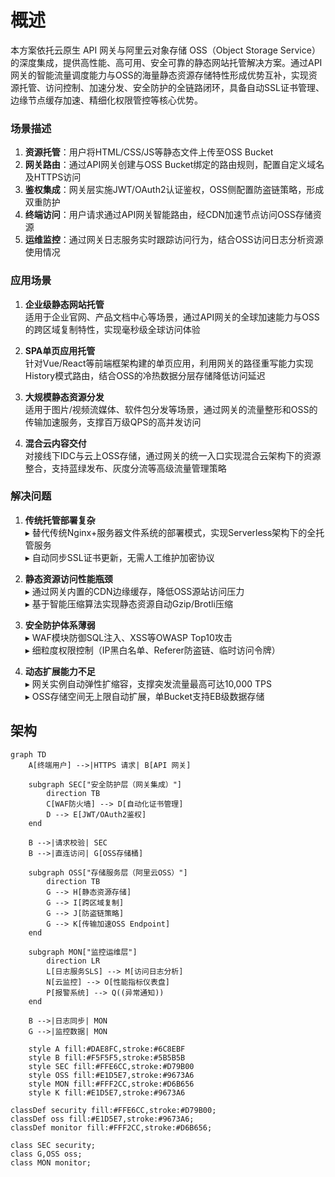 # 概述
本方案依托云原生 API 网关与阿里云对象存储 OSS（Object Storage Service）的深度集成，提供高性能、高可用、安全可靠的静态网站托管解决方案。通过API网关的智能流量调度能力与OSS的海量静态资源存储特性形成优势互补，实现资源托管、访问控制、加速分发、安全防护的全链路闭环，具备自动SSL证书管理、边缘节点缓存加速、精细化权限管控等核心优势。

### 场景描述
1. **资源托管**：用户将HTML/CSS/JS等静态文件上传至OSS Bucket
2. **网关路由**：通过API网关创建与OSS Bucket绑定的路由规则，配置自定义域名及HTTPS访问
3. **鉴权集成**：网关层实施JWT/OAuth2认证鉴权，OSS侧配置防盗链策略，形成双重防护
4. **终端访问**：用户请求通过API网关智能路由，经CDN加速节点访问OSS存储资源
5. **运维监控**：通过网关日志服务实时跟踪访问行为，结合OSS访问日志分析资源使用情况

### 应用场景
1. **企业级静态网站托管**  
适用于企业官网、产品文档中心等场景，通过API网关的全球加速能力与OSS的跨区域复制特性，实现毫秒级全球访问体验

2. **SPA单页应用托管**  
针对Vue/React等前端框架构建的单页应用，利用网关的路径重写能力实现History模式路由，结合OSS的冷热数据分层存储降低访问延迟

3. **大规模静态资源分发**  
适用于图片/视频流媒体、软件包分发等场景，通过网关的流量整形和OSS的传输加速服务，支撑百万级QPS的高并发访问

4. **混合云内容交付**  
对接线下IDC与云上OSS存储，通过网关的统一入口实现混合云架构下的资源整合，支持蓝绿发布、灰度分流等高级流量管理策略

### 解决问题
1. **传统托管部署复杂**  
   ▸ 替代传统Nginx+服务器文件系统的部署模式，实现Serverless架构下的全托管服务  
   ▸ 自动同步SSL证书更新，无需人工维护加密协议

2. **静态资源访问性能瓶颈**  
   ▸ 通过网关内置的CDN边缘缓存，降低OSS源站访问压力  
   ▸ 基于智能压缩算法实现静态资源自动Gzip/Brotli压缩

3. **安全防护体系薄弱**  
   ▸ WAF模块防御SQL注入、XSS等OWASP Top10攻击  
   ▸ 细粒度权限控制（IP黑白名单、Referer防盗链、临时访问令牌）

4. **动态扩展能力不足**  
   ▸ 网关实例自动弹性扩缩容，支撑突发流量最高可达10,000 TPS  
   ▸ OSS存储空间无上限自动扩展，单Bucket支持EB级数据存储

## 架构
```mermaid
graph TD
    A[终端用户] -->|HTTPS 请求| B[API 网关]
    
    subgraph SEC["安全防护层（网关集成）"]
        direction TB
        C[WAF防火墙] --> D[自动化证书管理]
        D --> E[JWT/OAuth2鉴权]
    end
    
    B -->|请求校验| SEC
    B -->|直连访问| G[OSS存储桶]
    
    subgraph OSS["存储服务层（阿里云OSS）"]
        direction TB
        G --> H[静态资源存储]
        G --> I[跨区域复制] 
        G --> J[防盗链策略]
        G --> K[传输加速OSS Endpoint]
    end
    
    subgraph MON["监控运维层"]
        direction LR
        L[日志服务SLS] --> M[访问日志分析]
        N[云监控] --> O[性能指标仪表盘]
        P[报警系统] --> Q((异常通知))
    end
    
    B -->|日志同步| MON
    G -->|监控数据| MON

    style A fill:#DAE8FC,stroke:#6C8EBF
    style B fill:#F5F5F5,stroke:#5B5B5B
    style SEC fill:#FFE6CC,stroke:#D79B00
    style OSS fill:#E1D5E7,stroke:#9673A6
    style MON fill:#FFF2CC,stroke:#D6B656
    style K fill:#E1D5E7,stroke:#9673A6

classDef security fill:#FFE6CC,stroke:#D79B00;
classDef oss fill:#E1D5E7,stroke:#9673A6;
classDef monitor fill:#FFF2CC,stroke:#D6B656;

class SEC security;
class G,OSS oss;
class MON monitor;
```
